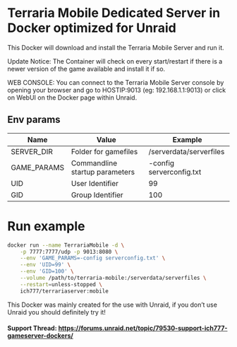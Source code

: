 # Terraria Mobile Dedicated Server in Docker optimized for Unraid

This Docker will download and install the Terraria Mobile Server and run it.

Update Notice: The Container will check on every start/restart if there is a newer version of the game available and install it if so.

WEB CONSOLE: You can connect to the Terraria Mobile Server console by opening your browser and go to HOSTIP:9013 (eg: 192.168.1.1:9013) or click on WebUI on the Docker page within Unraid.

## Env params

| Name        | Value                          | Example                  |
| ----------- | ------------------------------ | ------------------------ |
| SERVER_DIR  | Folder for gamefiles           | /serverdata/serverfiles  |
| GAME_PARAMS | Commandline startup parameters | -config serverconfig.txt |
| UID         | User Identifier                | 99                       |
| GID         | Group Identifier               | 100                      |

# Run example

```bash
docker run --name TerrariaMobile -d \
    -p 7777:7777/udp -p 9013:8080 \
    --env 'GAME_PARAMS=-config serverconfig.txt' \
    --env 'UID=99' \
    --env 'GID=100' \
    --volume /path/to/terraria-mobile:/serverdata/serverfiles \
    --restart=unless-stopped \
    ich777/terrariaserver:mobile
```

This Docker was mainly created for the use with Unraid, if you don’t use Unraid you should definitely try it!

#### Support Thread: https://forums.unraid.net/topic/79530-support-ich777-gameserver-dockers/
